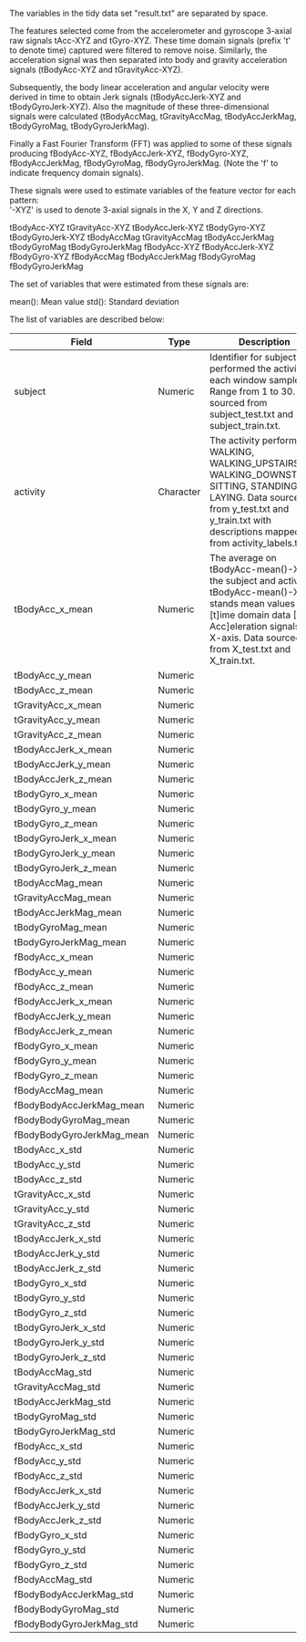 The variables in the tidy data set "result.txt" are separated by space.  

The features selected come from the accelerometer and gyroscope 3-axial raw signals tAcc-XYZ and tGyro-XYZ. These time domain signals (prefix 't' to denote time) captured were filtered to remove noise. Similarly, the acceleration signal was then separated into body and gravity acceleration signals (tBodyAcc-XYZ and tGravityAcc-XYZ). 

Subsequently, the body linear acceleration and angular velocity were derived in time to obtain Jerk signals (tBodyAccJerk-XYZ and tBodyGyroJerk-XYZ). Also the magnitude of these three-dimensional signals were calculated  (tBodyAccMag, tGravityAccMag, tBodyAccJerkMag, tBodyGyroMag, tBodyGyroJerkMag). 

Finally a Fast Fourier Transform (FFT) was applied to some of these signals producing fBodyAcc-XYZ, fBodyAccJerk-XYZ, fBodyGyro-XYZ, fBodyAccJerkMag, fBodyGyroMag, fBodyGyroJerkMag. (Note the 'f' to indicate frequency domain signals). 

These signals were used to estimate variables of the feature vector for each pattern:  
'-XYZ' is used to denote 3-axial signals in the X, Y and Z directions.

tBodyAcc-XYZ
tGravityAcc-XYZ
tBodyAccJerk-XYZ
tBodyGyro-XYZ
tBodyGyroJerk-XYZ
tBodyAccMag
tGravityAccMag
tBodyAccJerkMag
tBodyGyroMag
tBodyGyroJerkMag
fBodyAcc-XYZ
fBodyAccJerk-XYZ
fBodyGyro-XYZ
fBodyAccMag
fBodyAccJerkMag
fBodyGyroMag
fBodyGyroJerkMag

The set of variables that were estimated from these signals are: 

mean(): Mean value
std(): Standard deviation

The list of variables are described below:

Field|Type|Description
-----|----|-----------
subject|Numeric|Identifier for subject who performed the activity for each window sample.  Range from 1 to 30.  Data sourced from subject\_test.txt and subject\_train.txt.
activity|Character|The activity performed: WALKING, WALKING\_UPSTAIRS, WALKING\_DOWNSTAIRS, SITTING, STANDING, LAYING.  Data sourced from y\_test.txt and y\_train.txt with descriptions mapped from activity_labels.txt
tBodyAcc\_x\_mean|Numeric|The average on tBodyAcc-mean()-X for the subject and activity.  tBodyAcc-mean()-X stands mean values of [t]ime domain data [Body Acc]eleration signals in X-axis.  Data sourced from X\_test.txt and X\_train.txt. |
tBodyAcc\_y\_mean|Numeric||
tBodyAcc\_z\_mean|Numeric||
tGravityAcc\_x\_mean|Numeric||
tGravityAcc\_y\_mean|Numeric||
tGravityAcc\_z\_mean|Numeric||
tBodyAccJerk\_x\_mean|Numeric||
tBodyAccJerk\_y\_mean|Numeric||
tBodyAccJerk\_z\_mean|Numeric||
tBodyGyro\_x\_mean|Numeric||
tBodyGyro\_y\_mean|Numeric||
tBodyGyro\_z\_mean|Numeric||
tBodyGyroJerk\_x\_mean|Numeric||
tBodyGyroJerk\_y\_mean|Numeric||
tBodyGyroJerk\_z\_mean|Numeric||
tBodyAccMag\_mean|Numeric||
tGravityAccMag\_mean|Numeric||
tBodyAccJerkMag\_mean|Numeric||
tBodyGyroMag\_mean|Numeric||
tBodyGyroJerkMag\_mean|Numeric||
fBodyAcc\_x\_mean|Numeric||
fBodyAcc\_y\_mean|Numeric||
fBodyAcc\_z\_mean|Numeric||
fBodyAccJerk\_x\_mean|Numeric||
fBodyAccJerk\_y\_mean|Numeric||
fBodyAccJerk\_z\_mean|Numeric||
fBodyGyro\_x\_mean|Numeric||
fBodyGyro\_y\_mean|Numeric||
fBodyGyro\_z\_mean|Numeric||
fBodyAccMag\_mean|Numeric||
fBodyBodyAccJerkMag\_mean|Numeric||
fBodyBodyGyroMag\_mean|Numeric||
fBodyBodyGyroJerkMag\_mean|Numeric||
tBodyAcc\_x\_std|Numeric||
tBodyAcc\_y\_std|Numeric||
tBodyAcc\_z\_std|Numeric||
tGravityAcc\_x\_std|Numeric||
tGravityAcc\_y\_std|Numeric||
tGravityAcc\_z\_std|Numeric||
tBodyAccJerk\_x\_std|Numeric||
tBodyAccJerk\_y\_std|Numeric||
tBodyAccJerk\_z\_std|Numeric||
tBodyGyro\_x\_std|Numeric||
tBodyGyro\_y\_std|Numeric||
tBodyGyro\_z\_std|Numeric||
tBodyGyroJerk\_x\_std|Numeric||
tBodyGyroJerk\_y\_std|Numeric||
tBodyGyroJerk\_z\_std|Numeric||
tBodyAccMag\_std|Numeric||
tGravityAccMag\_std|Numeric||
tBodyAccJerkMag\_std|Numeric||
tBodyGyroMag\_std|Numeric||
tBodyGyroJerkMag\_std|Numeric||
fBodyAcc\_x\_std|Numeric||
fBodyAcc\_y\_std|Numeric||
fBodyAcc\_z\_std|Numeric||
fBodyAccJerk\_x\_std|Numeric||
fBodyAccJerk\_y\_std|Numeric||
fBodyAccJerk\_z\_std|Numeric||
fBodyGyro\_x\_std|Numeric||
fBodyGyro\_y\_std|Numeric||
fBodyGyro\_z\_std|Numeric||
fBodyAccMag\_std|Numeric||
fBodyBodyAccJerkMag\_std|Numeric||
fBodyBodyGyroMag\_std|Numeric||
fBodyBodyGyroJerkMag\_std|Numeric||
